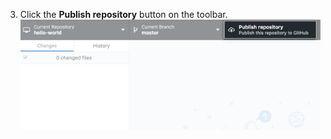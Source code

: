 3. Click the **Publish repository** button on the toolbar.
  ![The Publish repository button on the toolbar](/assets/images/help/desktop/publish-repository-toolbar-button.png)
